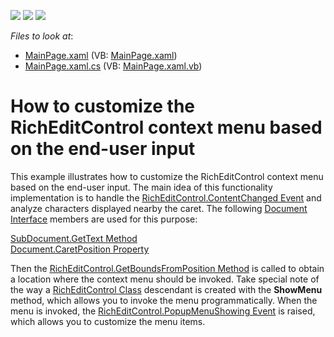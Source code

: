 <!-- default badges list -->
![](https://img.shields.io/endpoint?url=https://codecentral.devexpress.com/api/v1/VersionRange/128606589/11.2.7%2B)
[![](https://img.shields.io/badge/Open_in_DevExpress_Support_Center-FF7200?style=flat-square&logo=DevExpress&logoColor=white)](https://supportcenter.devexpress.com/ticket/details/E3444)
[![](https://img.shields.io/badge/📖_How_to_use_DevExpress_Examples-e9f6fc?style=flat-square)](https://docs.devexpress.com/GeneralInformation/403183)
<!-- default badges end -->
<!-- default file list -->
*Files to look at*:

* [MainPage.xaml](./CS/MainPage.xaml) (VB: [MainPage.xaml](./VB/MainPage.xaml))
* [MainPage.xaml.cs](./CS/MainPage.xaml.cs) (VB: [MainPage.xaml.vb](./VB/MainPage.xaml.vb))
<!-- default file list end -->
# How to customize the RichEditControl context menu based on the end-user input


<p>This example illustrates how to customize the RichEditControl context menu based on the end-user input. The main idea of this functionality implementation is to handle the <a href="http://documentation.devexpress.com/#Silverlight/DevExpressXpfRichEditRichEditControl_ContentChangedtopic"><u>RichEditControl.ContentChanged Event</u></a> and analyze characters displayed nearby the caret. The following <a href="http://documentation.devexpress.com/#Silverlight/clsDevExpressXtraRichEditAPINativeDocumenttopic"><u>Document Interface</u></a> members are used for this purpose:</p><p><a href="http://documentation.devexpress.com/#CoreLibraries/DevExpressXtraRichEditAPINativeSubDocument_GetTexttopic878"><u>SubDocument.GetText Method</u></a><br />
<a href="http://documentation.devexpress.com/#CoreLibraries/DevExpressXtraRichEditAPINativeDocument_CaretPositiontopic"><u>Document.CaretPosition Property</u></a></p><p>Then the <a href="http://documentation.devexpress.com/#Silverlight/DevExpressXpfRichEditRichEditControl_GetBoundsFromPositiontopic"><u>RichEditControl.GetBoundsFromPosition Method</u></a> is called to obtain a location where the context menu should be invoked. Take special note of the way a <a href="http://documentation.devexpress.com/#Silverlight/clsDevExpressXpfRichEditRichEditControltopic"><u>RichEditControl Class</u></a> descendant is created  with the <strong>ShowMenu</strong> method, which allows you to invoke the menu programmatically. When the menu is invoked, the <a href="http://documentation.devexpress.com/#Silverlight/DevExpressXpfRichEditRichEditControl_PopupMenuShowingtopic"><u>RichEditControl.PopupMenuShowing Event</u></a> is raised, which allows you to customize the menu items.</p>

<br/>


